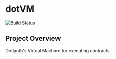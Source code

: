 # dotVM

[![Build Status](http://51.103.211.244:8080/buildStatus/icon?job=dotVM)](http://51.103.211.244:8080/job/dotVM/)

## Project Overview  
Dotlanth's Virtual Machine for executing contracts.  
